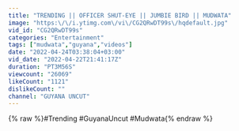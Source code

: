 ```yaml
---
title: "TRENDING || OFFICER SHUT-EYE || JUMBIE BIRD || MUDWATA"
image: "https:\/\/i.ytimg.com\/vi\/CG2QRwDT99s\/hqdefault.jpg"
vid_id: "CG2QRwDT99s"
categories: "Entertainment"
tags: ["mudwata","guyana","videos"]
date: "2022-04-24T03:38:04+03:00"
vid_date: "2022-04-22T21:41:17Z"
duration: "PT3M56S"
viewcount: "26069"
likeCount: "1121"
dislikeCount: ""
channel: "GUYANA UNCUT"
---
```

{% raw %}#Trending #GuyanaUncut #Mudwata{% endraw %}
